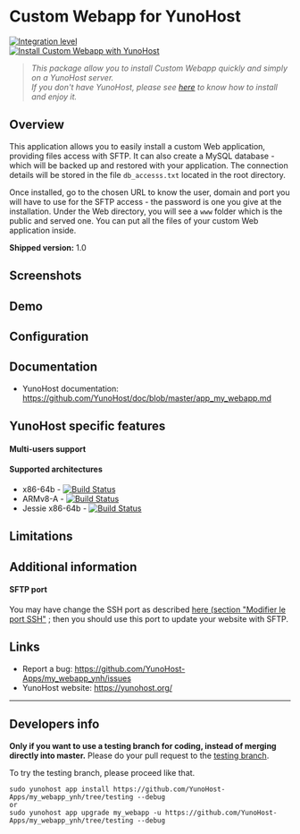 # Custom Webapp for YunoHost

[![Integration level](https://dash.yunohost.org/integration/my_webapp.svg)](https://dash.yunohost.org/appci/app/my_webapp)  
[![Install Custom Webapp with YunoHost](https://install-app.yunohost.org/install-with-yunohost.png)](https://install-app.yunohost.org/?app=my_webapp)

> *This package allow you to install Custom Webapp quickly and simply on a YunoHost server.  
If you don't have YunoHost, please see [here](https://yunohost.org/#/install) to know how to install and enjoy it.*

## Overview

This application allows you to easily install a custom Web application,
providing files access with SFTP. It can also create a MySQL database -
which will be backed up and restored with your application. The connection
details will be stored in the file `db_accesss.txt` located in the root
directory.

Once installed, go to the chosen URL to know the user, domain and port
you will have to use for the SFTP access - the password is one you give
at the installation. Under the Web directory, you will see a `www` folder
which is the public and served one. You can put all the files of your
custom Web application inside.

**Shipped version:** 1.0

## Screenshots

## Demo

## Configuration

## Documentation

 * YunoHost documentation: https://github.com/YunoHost/doc/blob/master/app_my_webapp.md

## YunoHost specific features

#### Multi-users support

#### Supported architectures

* x86-64b - [![Build Status](https://ci-apps.yunohost.org/ci/logs/my_webapp%20%28Official%29.svg)](https://ci-apps.yunohost.org/ci/apps/my_webapp/)
* ARMv8-A - [![Build Status](https://ci-apps-arm.yunohost.org/ci/logs/my_webapp%20%28Official%29.svg)](https://ci-apps-arm.yunohost.org/ci/apps/my_webapp/)
* Jessie x86-64b - [![Build Status](https://ci-stretch.nohost.me/ci/logs/my_webapp%20%28Official%29.svg)](https://ci-stretch.nohost.me/ci/apps/my_webapp/)

## Limitations

## Additional information

#### SFTP port

You may have change the SSH port as described 
[here (section "Modifier le port SSH"](https://yunohost.org/#/security_fr) ; 
then you should use this port to update your website with SFTP.

## Links

 * Report a bug: https://github.com/YunoHost-Apps/my_webapp_ynh/issues
 * YunoHost website: https://yunohost.org/

---

Developers info
----------------

**Only if you want to use a testing branch for coding, instead of merging directly into master.**
Please do your pull request to the [testing branch](https://github.com/YunoHost-Apps/my_webapp_ynh/tree/testing).

To try the testing branch, please proceed like that.
```
sudo yunohost app install https://github.com/YunoHost-Apps/my_webapp_ynh/tree/testing --debug
or
sudo yunohost app upgrade my_webapp -u https://github.com/YunoHost-Apps/my_webapp_ynh/tree/testing --debug
```
